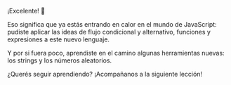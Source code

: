 ¡Excelente! :clap:

Eso significa que ya estás entrando en calor en el mundo de JavaScript: pudiste aplicar las ideas de flujo condicional y alternativo, funciones y expresiones a este nuevo lenguaje.

Y por si fuera poco, aprendiste en el camino algunas herramientas nuevas: los strings y los números aleatorios.

¿Querés seguir aprendiendo? ¡Acompañanos a la siguiente lección!